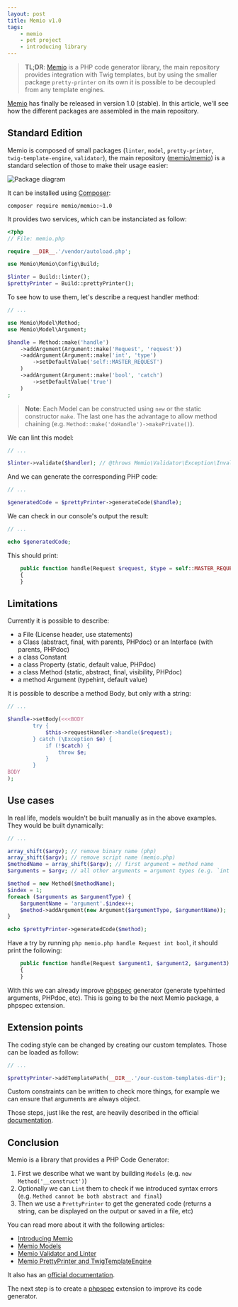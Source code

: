 ```yaml
---
layout: post
title: Memio v1.0
tags:
    - memio
    - pet project
    - introducing library
---
```


> **TL;DR**: [Memio](http://memio.github.io/memio) is a PHP code generator library,
> the main repository provides integration with Twig templates, but by using the
> smaller package `pretty-printer` on its own it is possible to be decoupled from any template engines.

[Memio](http://memio.github.io/memio) has finally be released in version 1.0 (stable).
In this article, we'll see how the different packages are assembled in the main repository.

## Standard Edition

Memio is composed of small packages (`linter`, `model`, `pretty-printer`, `twig-template-engine`, `validator`),
the main repository ([memio/memio](http://gituhb.com/memio/memio)) is a standard selection of those
to make their usage easier:

![Package diagram](http://yuml.me/8686d889)

It can be installed using [Composer](http://getcomposer.com/):

    composer require memio/memio:~1.0

It provides two services, which can be instanciated as follow:

```php
<?php
// File: memio.php

require __DIR__.'/vendor/autoload.php';

use Memio\Memio\Config\Build;

$linter = Build::linter();
$prettyPrinter = Build::prettyPrinter();
```

To see how to use them, let's describe a request handler method:

```php
// ...

use Memio\Model\Method;
use Memio\Model\Argument;

$handle = Method::make('handle')
    ->addArgument(Argument::make('Request', 'request'))
    ->addArgument(Argument::make('int', 'type')
        ->setDefaultValue('self::MASTER_REQUEST')
    )
    ->addArgument(Argument::make('bool', 'catch')
        ->setDefaultValue('true')
    )
;
```

> **Note**: Each Model can be constructed using `new` or the static constructor `make`.
> The last one has the advantage to allow method chaining (e.g. `Method::make('doHandle')->makePrivate()`).

We can lint this model:

```php
// ...

$linter->validate($handler); // @throws Memio\Validator\Exception\InvalidModelException if the model contains syntax errors.
```

And we can generate the corresponding PHP code:

```php
// ...

$generatedCode = $prettyPrinter->generateCode($handle);
```

We can check in our console's output the result:

```php
// ...

echo $generatedCode;
```

This should print:

```php
    public function handle(Request $request, $type = self::MASTER_REQUEST, $catch = true)
    {
    }
```

## Limitations

Currently it is possible to describe:

* a File (License header, use statements)
* a Class (abstract, final, with parents, PHPdoc) or an Interface (with parents, PHPdoc)
* a class Constant
* a class Property (static, default value, PHPdoc)
* a class Method (static, abstract, final, visibility, PHPdoc)
* a method Argument (typehint, default value)

It is possible to describe a method Body, but only with a string:

```php
// ...

$handle->setBody(<<<BODY
        try {
            $this->requestHandler->handle($request);
        } catch (\Exception $e) {
            if (!$catch) {
                throw $e;
            }
        }
BODY
);
```

## Use cases

In real life, models wouldn't be built manually as in the above examples. They would
be built dynamically:

```php
// ...

array_shift($argv); // remove binary name (php)
array_shift($argv); // remove script name (memio.php)
$methodName = array_shift($argv); // first argument = method name
$arguments = $argv; // all other arguments = argument types (e.g. `int`, `bool`, `DateTime`, etc)

$method = new Method($methodName);
$index = 1;
foreach ($arguments as $argumentType) {
    $argumentName = 'argument'.$index++;
    $method->addArgument(new Argument($argumentType, $argumentName));
}

echo $prettyPrinter->generatedCode($method);
```

Have a try by running `php memio.php handle Request int bool`, it should print the following:

```php
    public function handle(Request $argument1, $argument2, $argument3)
    {
    }
```

With this we can already improve [phpspec](http://phpspec.net) generator (generate typehinted arguments, PHPdoc, etc).
This is going to be the next Memio package, a phpspec extension.

## Extension points

The coding style can be changed by creating our custom templates. Those can be loaded as follow:

```php
// ...

$prettyPrinter->addTemplatePath(__DIR__.'/our-custom-templates-dir');
```

Custom constraints can be written to check more things, for example we can ensure
that arguments are always object.

Those steps, just like the rest, are heavily described in the official [documentation](http://memio.github.io/memio).

## Conclusion

Memio is a library that provides a PHP Code Generator:

1. First we describe what we want by building `Models` (e.g. `new Method('__construct')`)
2. Optionally we can `Lint` them to check if we introduced syntax errors (e.g. `Method cannot be both abstract and final`)
3. Then we use a `PrettyPrinter` to get the generated code (returns a string, can be displayed on the output or saved in a file, etc)

You can read more about it with the following articles:

* [Introducing Memio](/2015/04/08/introducing-memio-code-generator.html)
* [Memio Models](/2015/04/15/memio-models.html)
* [Memio Validator and Linter](/2015/04/22/memio-validator-linter.html)
* [Memio PrettyPrinter and TwigTemplateEngine](/2015/04/29/memio-pretty-printer.html)

It also has an [official documentation](http://memio.github.io/memio).

The next step is to create a [phpspec](http://phpspec.net) extension to improve its
code generator.
